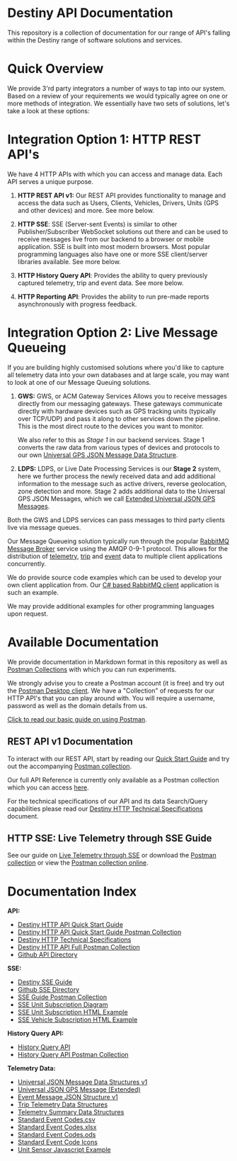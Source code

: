 # Destiny API Documentation

This repository is a collection of documentation for our range
of API's falling within the Destiny range of software solutions 
and services.

# Quick Overview

We provide 3'rd party integrators a number of ways to tap into our
system. Based on a review of your requirements we would typically
agree on one or more methods of integration. We essentially have
two sets of solutions, let's take a look at these options:

# Integration Option 1: HTTP REST API's

We have 4 HTTP APIs with which you can access and manage data. Each
API serves a unique purpose.

1. **HTTP REST API v1:** Our REST API provides functionality to
   manage and access the data such as Users, Clients, Vehicles, 
   Drivers, Units (GPS and other devices) and more. See more below.

2. **HTTP SSE**: SSE (Server-sent Events) is similar to other
   Publisher/Subscriber WebSocket solutions out there and can be
   used to receive messages live from our backend to a browser or 
   mobile application. SSE is built into most modern browsers. 
   Most popular programming languages also have one or more SSE 
   client/server libraries available. See more below.

3. **HTTP History Query API**: Provides the ability to query previously
   captured telemetry, trip and event data. See more below.

4. **HTTP Reporting API**: Provides the ability to run pre-made reports 
   asynchronously with progress feedback.

# Integration Option 2: Live Message Queueing

If you are building highly customised solutions where you'd like to capture
all telemetry data into your own databases and at large scale, you may want 
to look at one of our Message Queuing solutions.

1. **GWS:** GWS, or ACM Gateway Services Allows you to receive 
   messages directly from our messaging gateways. These gateways 
   communicate directly with hardware devices such as GPS tracking
   units (typically over TCP/UDP) and pass it along to other services
   down the pipeline. This is the most direct route to the devices you
   want to monitor.

   We also refer to this as *Stage 1* in our backend services. 
   Stage 1 converts the raw data from various types of devices and 
   protocols to our own [Universal GPS JSON Message Data Structure](Telemetry/Universal%20JSON%20Message%20Data%20Structures%20v1.md).
   
2. **LDPS:** LDPS, or Live Date Processing Services is our **Stage 2** system, 
   here we further process the newly received data and add additional information 
   to the message such as active drivers, reverse geolocation, zone detection
   and more. Stage 2 adds additional data to the Universal GPS JSON Messages,
   which we call 
   [Extended Universal JSON GPS Messages](Telemetry/Universal%20JSON%20GPS%20Message%20Extended.md).

Both the GWS and LDPS services can pass messages to third party clients 
live via message queues.

Our Message Queueing solution typically run through the popular
[RabbitMQ Message Broker](https://www.rabbitmq.com/) service using
the AMQP 0-9-1 protocol. This allows for the distribution of 
[telemetry](Telemetry/Universal%20JSON%20Message%20Data%20Structures%20v1.md),
[trip](Telemetry/Trip%20Telemetry%20Data%20Structures.md) and 
[event](Telemetry/Event%20Message%20JSON%20Structure%20v1.md) data to multiple client 
applications concurrently. 

We do provide source code examples which can be used to develop your own
client application from. Our [C# based RabbitMQ client](https://github.com/acmgroup/GPSReceiverExample)
application is such an example. 

We may provide additional examples for other programming languages upon
request.
   
# Available Documentation

We provide documentation in Markdown format in this repository as well as 
[Postman Collections](https://www.postman.com/) with which you can run 
experiments.

We strongly advise you to create a Postman account (it is free) and try
out the [Postman Desktop client](https://www.postman.com/downloads/). We have
a "Collection" of requests for our HTTP API's that you can play around with.
You will require a username, password as well as the domain details from us.

[Click to read our basic guide on using Postman](Postman/Setting%20Up%20Postman.md).

## REST API v1 Documentation

To interact with our REST API, start by reading our 
[Quick Start Guide](API/Quick%20Start%20Guide.md) and try out the accompanying
[Postman collection](https://documenter.getpostman.com/view/217817/TzRLnWoy).

Our full API Reference is currently only available as a Postman collection which
you can access [here](https://documenter.getpostman.com/view/217817/TzRLnWp3).

For the technical specifications of our API and its data Search/Query capabilities
please read our [Destiny HTTP Technical Specifications](API/Destiny%20HTTP%20Technical%20Specifications.md)
document.

## HTTP SSE: Live Telemetry through SSE Guide

See our guide on [Live Telemetry through SSE](SSE/Destiny%20SSE%20Guide.md) or
download the [Postman collection](SSE/Destiny%20SSE%20Guide.postman_collection.zip) or view the
[Postman collection online](https://documenter.getpostman.com/view/217817/TzRLnWp4).

# Documentation Index

**API:**
- [Destiny HTTP API Quick Start Guide](API/Quick%20Start%20Guide.md)
- [Destiny HTTP API Quick Start Guide Postman Collection](https://documenter.getpostman.com/view/217817/TzRLnWoy)
- [Destiny HTTP Technical Specifications](API/Destiny%20HTTP%20Technical%20Specifications.md)
- [Destiny HTTP API Full Postman Collection](https://documenter.getpostman.com/view/217817/TzRLnWp3)
- [Github API Directory](API)

**SSE:**
- [Destiny SSE Guide](SSE/Destiny%20SSE%20Guide.md)
- [Github SSE Directory](SSE)
- [SSE Guide Postman Collection](https://documenter.getpostman.com/view/217817/TzRLnWp4)
- [SSE Unit Subscription Diagram](SSE/SSE_EventSource_Unit_Subscription.png)
- [SSE Unit Subscription HTML Example](SSE/UnitSubscribeExample.html)
- [SSE Vehicle Subscription HTML Example](SSE/VehicleSubscribeExample.html)

**History Query API:**
- [History Query API](History/Destiny%20HTTP%20History%20Query%20API.md)
- [History Query API Postman Collection](https://documenter.getpostman.com/view/217817/TzRLnWp8)

**Telemetry Data:**
- [Universal JSON Message Data Structures v1](Telemetry/Universal%20JSON%20Message%20Data%20Structures%20v1.md)
- [Universal JSON GPS Message (Extended)](Telemetry/Universal%20JSON%20GPS%20Message%20Extended.md)
- [Event Message JSON Structure v1](Telemetry/Event%20Message%20JSON%20Structure%20v1.md)
- [Trip Telemetry Data Structures](Telemetry/Trip%20Telemetry%20Data%20Structures.md)
- [Telemetry Summary Data Structures](Telemetry/Telemetry%20Summary%20Data%20Structures.md)
- [Standard Event Codes.csv](Telemetry/Standard%20Event%20Codes.csv)
- [Standard Event Codes.xlsx](Telemetry/Standard%20Event%20Codes.xlsx)
- [Standard Event Codes.ods](Telemetry/Standard%20Event%20Codes.ods)
- [Standard Event Code Icons](Telemetry/Event%20Code%20Icons.md)
- [Unit Sensor Javascript Example](Telemetry/unitSensors.js)
